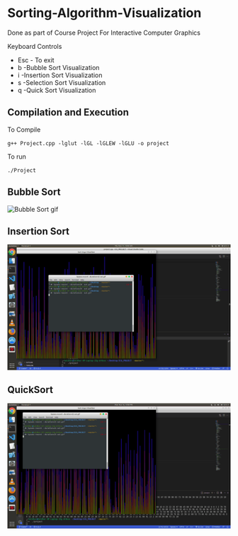 # Sorting-Algorithm-Visualization
Done as  part of Course Project For Interactive Computer Graphics 

 Keyboard Controls
* Esc - To exit
* b  -Bubble Sort Visualization
* i  -Insertion Sort Visualization
* s  -Selection Sort Visualization
* q  -Quick Sort Visualization
## Compilation and Execution
To Compile
```
g++ Project.cpp -lglut -lGL -lGLEW -lGLU -o project
```
To run
```
./Project
```


## Bubble Sort 

![Bubble Sort gif](https://github.com/Haldhardwivedi/Sorting-Algorithm-Visualization/blob/main/out.gif)


## Insertion Sort 

![Insertion Sort gif](https://github.com/Haldhardwivedi/Sorting-Algorithm-Visualization/blob/main/insertion_sort.gif)

## QuickSort

![QuickSort gif](https://github.com/Haldhardwivedi/Sorting-Algorithm-Visualization/blob/main/QuickSort.gif)



